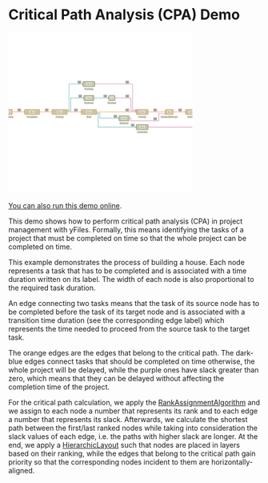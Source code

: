 # Critical Path Analysis (CPA) Demo

<img src="../../resources/image/criticalpathanalysis.png" alt="demo-thumbnail" height="320"/>

[You can also run this demo online](https://live.yworks.com/demos/analysis/criticalpathanalysis/index.html).

This demo shows how to perform critical path analysis (CPA) in project management with yFiles. Formally, this means identifying the tasks of a project that must be completed on time so that the whole project can be completed on time.

This example demonstrates the process of building a house. Each node represents a task that has to be completed and is associated with a time duration written on its label. The width of each node is also proportional to the required task duration.

An edge connecting two tasks means that the task of its source node has to be completed before the task of its target node and is associated with a transition time duration (see the corresponding edge label) which represents the time needed to proceed from the source task to the target task.

The orange edges are the edges that belong to the critical path. The dark-blue edges connect tasks that should be completed on time otherwise, the whole project will be delayed, while the purple ones have slack greater than zero, which means that they can be delayed without affecting the completion time of the project.

For the critical path calculation, we apply the [RankAssignmentAlgorithm](https://docs.yworks.com/yfileshtml/#/api/RankAssignmentAlgorithm) and we assign to each node a number that represents its rank and to each edge a number that represents its slack. Afterwards, we calculate the shortest path between the first/last ranked nodes while taking into consideration the slack values of each edge, i.e. the paths with higher slack are longer. At the end, we apply a [HierarchicLayout](https://docs.yworks.com/yfileshtml/#/api/HierarchicLayout) such that nodes are placed in layers based on their ranking, while the edges that belong to the critical path gain priority so that the corresponding nodes incident to them are horizontally-aligned.
